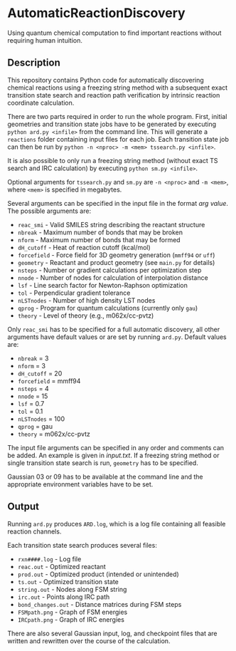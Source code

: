 # AutomaticReactionDiscovery
Using quantum chemical computation to find important reactions without
requiring human intuition.

## Description
This repository contains Python code for automatically discovering chemical
reactions using a freezing string method with a subsequent exact transition
state search and reaction path verification by intrinsic reaction coordinate
calculation.

There are two parts required in order to run the whole program. First, initial
geometries and transition state jobs have to be generated by executing
`python ard.py <infile>` from the command line. This will generate a `reactions`
folder containing input files for each job. Each transition state job can then
be run by `python -n <nproc> -m <mem> tssearch.py <infile>`.

It is also possible to only run a freezing string method (without exact TS
search and IRC calculation) by executing
`python sm.py <infile>`.

Optional arguments for `tssearch.py` and `sm.py` are `-n <nproc>` and `-m <mem>`,
where `<mem>` is specified in megabytes.

Several arguments can be specified in the input file in the format _arg value_.
The possible arguments are:

* `reac_smi`       - Valid SMILES string describing the reactant structure
* `nbreak`         - Maximum number of bonds that may be broken
* `nform`          - Maximum number of bonds that may be formed
* `dH_cutoff`      - Heat of reaction cutoff (kcal/mol)
* `forcefield`     - Force field for 3D geometry generation (`mmff94` or `uff`)
* `geometry`       - Reactant and product geometry (see `main.py` for details)
* `nsteps`         - Number or gradient calculations per optimization step
* `nnode`          - Number of nodes for calculation of interpolation distance
* `lsf`            - Line search factor for Newton-Raphson optimization
* `tol`            - Perpendicular gradient tolerance
* `nLSTnodes`      - Number of high density LST nodes
* `qprog`          - Program for quantum calculations (currently only `gau`)
* `theory`         - Level of theory (e.g., m062x/cc-pvtz)

Only `reac_smi` has to be specified for a full automatic discovery, all other
arguments have default values or are set by running `ard.py`.
Default values are:
* `nbreak` = 3
* `nform` = 3
* `dH_cutoff` = 20
* `forcefield` = mmff94
* `nsteps` = 4
* `nnode` = 15
* `lsf` = 0.7
* `tol` = 0.1
* `nLSTnodes` = 100
* `qprog` = gau
* `theory` = m062x/cc-pvtz

The input file arguments can be specified in any order and comments can be
added. An example is given in _input.txt_. If a freezing string method or
single transition state search is run, `geometry` has to be specified.

Gaussian 03 or 09 has to be available at the command line and the appropriate
environment variables have to be set.

## Output

Running `ard.py` produces `ARD.log`, which is a log file containing all feasible
reaction channels.

Each transition state search produces several files:

* `rxn####.log`      - Log file
* `reac.out`         - Optimized reactant
* `prod.out`         - Optimized product (intended or unintended)
* `ts.out`           - Optimized transition state
* `string.out`       - Nodes along FSM string
* `irc.out`          - Points along IRC path
* `bond_changes.out` - Distance matrices during FSM steps
* `FSMpath.png`      - Graph of FSM energies
* `IRCpath.png`      - Graph of IRC energies

There are also several Gaussian input, log, and checkpoint files that are
written and rewritten over the course of the calculation.
